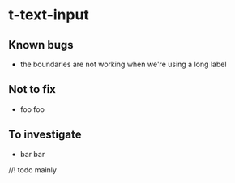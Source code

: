 # t-text-input

## Known bugs
- the boundaries are not working when we're using a long label

## Not to fix
- foo foo

## To investigate
- bar bar

//! todo mainly
